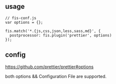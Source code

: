 ## usage

```
// fis-conf.js
var options = {};

fis.match('*.{js,css,json,less,sass,md}', {
  postprocessor: fis.plugin('prettier', options)
});
```

## config
https://github.com/prettier/prettier#options

both options && Configuration File are supported.
